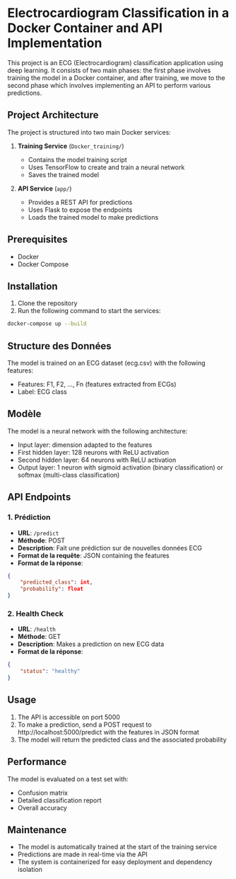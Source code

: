 # Electrocardiogram Classification in a Docker Container and API Implementation

This project is an ECG (Electrocardiogram) classification application using deep learning. It consists of two main phases: the first phase involves training the model in a Docker container, and after training, we move to the second phase which involves implementing an API to perform various predictions.

## Project Architecture

The project is structured into two main Docker services:

1. **Training Service** (`Docker_training/`)
   - Contains the model training script
   - Uses TensorFlow to create and train a neural network
   - Saves the trained model

2. **API Service** (`app/`)
   - Provides a REST API for predictions
   - Uses Flask to expose the endpoints
   - Loads the trained model to make predictions

## Prerequisites

- Docker
- Docker Compose

## Installation

1. Clone the repository
2. Run the following command to start the services:
```bash
docker-compose up --build
```

## Structure des Données

The model is trained on an ECG dataset (ecg.csv) with the following features:

- Features: F1, F2, ..., Fn (features extracted from ECGs)
- Label: ECG class

## Modèle

The model is a neural network with the following architecture:

- Input layer: dimension adapted to the features
- First hidden layer: 128 neurons with ReLU activation
- Second hidden layer: 64 neurons with ReLU activation
- Output layer: 1 neuron with sigmoid activation (binary classification) or softmax (multi-class classification)

## API Endpoints

### 1. Prédiction
- **URL**: `/predict`
- **Méthode**: POST
- **Description**: Fait une prédiction sur de nouvelles données ECG
- **Format de la requête**: JSON containing the features
- **Format de la réponse**: 
```json
{
    "predicted_class": int,
    "probability": float
}
```

### 2. Health Check
- **URL**: `/health`
- **Méthode**: GET
- **Description**: Makes a prediction on new ECG data
- **Format de la réponse**:
```json
{
    "status": "healthy"
}
```

## Usage

1. The API is accessible on port 5000
2. To make a prediction, send a POST request to http://localhost:5000/predict with the features in JSON format
3. The model will return the predicted class and the associated probability

## Performance

The model is evaluated on a test set with:

- Confusion matrix
- Detailed classification report
- Overall accuracy

## Maintenance

- The model is automatically trained at the start of the training service
- Predictions are made in real-time via the API
- The system is containerized for easy deployment and dependency isolation
